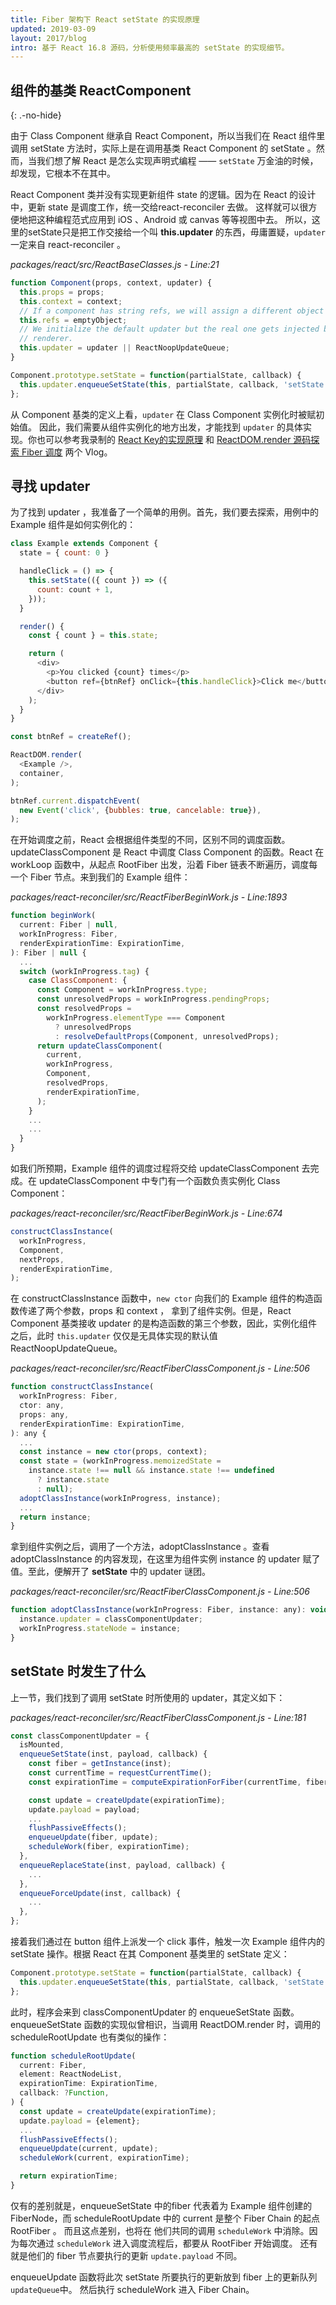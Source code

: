 ```yaml
---
title: Fiber 架构下 React setState 的实现原理
updated: 2019-03-09
layout: 2017/blog
intro: 基于 React 16.8 源码，分析使用频率最高的 setState 的实现细节。
---
```


组件的基类 ReactComponent
---------
{: .-no-hide}

由于 Class Component 继承自 React Component，所以当我们在 React 组件里调用 setState 方法时，实际上是在调用基类 React Component 的 setState 。然而，当我们想了解 React 是怎么实现声明式编程 —— `setState` 万金油的时候，却发现，它根本不在其中。

React Component 类并没有实现更新组件 state 的逻辑。因为在 React 的设计中，更新 state 是调度工作，统一交给react-reconciler 去做。
这样就可以很方便地把这种编程范式应用到 iOS 、Android 或 canvas 等等视图中去。
所以，这里的setState只是把工作交接给一个叫 **this.updater** 的东西，毋庸置疑，`updater` 一定来自 react-reconciler 。

*packages/react/src/ReactBaseClasses.js - Line:21*

```js
function Component(props, context, updater) {
  this.props = props;
  this.context = context;
  // If a component has string refs, we will assign a different object later.
  this.refs = emptyObject;
  // We initialize the default updater but the real one gets injected by the
  // renderer.
  this.updater = updater || ReactNoopUpdateQueue;
}

Component.prototype.setState = function(partialState, callback) {
  this.updater.enqueueSetState(this, partialState, callback, 'setState');
};
```

从 Component 基类的定义上看，`updater` 在 Class Component 实例化时被赋初始值。
因此，我们需要从组件实例化的地方出发，才能找到 `updater` 的具体实现。你也可以参考我录制的 
[React Key的实现原理](https://www.bilibili.com/video/av48472416) 和 [ReactDOM.render 源码探索 Fiber 调度](https://www.bilibili.com/video/av47452571) 两个 Vlog。


## 寻找 updater

为了找到 updater ，我准备了一个简单的用例。首先，我们要去探索，用例中的 Example 组件是如何实例化的：

```js
class Example extends Component {
  state = { count: 0 }

  handleClick = () => {
    this.setState(({ count }) => ({
      count: count + 1,
    }));
  }

  render() {
    const { count } = this.state;

    return (
      <div>
        <p>You clicked {count} times</p>
        <button ref={btnRef} onClick={this.handleClick}>Click me</button>
      </div>
    );
  }
}

const btnRef = createRef();

ReactDOM.render(
  <Example />,
  container,
);

btnRef.current.dispatchEvent(
  new Event('click', {bubbles: true, cancelable: true}),
);
```

在开始调度之前，React 会根据组件类型的不同，区别不同的调度函数。updateClassComponent 是 React 中调度 Class Component 的函数。React 在 workLoop 函数中，从起点 RootFiber 出发，沿着 Fiber 链表不断遍历，调度每一个 Fiber 节点。来到我们的 Example 组件：

*packages/react-reconciler/src/ReactFiberBeginWork.js - Line:1893*

```js
function beginWork(
  current: Fiber | null,
  workInProgress: Fiber,
  renderExpirationTime: ExpirationTime,
): Fiber | null {
  ...
  switch (workInProgress.tag) {
    case ClassComponent: {
      const Component = workInProgress.type;
      const unresolvedProps = workInProgress.pendingProps;
      const resolvedProps =
        workInProgress.elementType === Component
          ? unresolvedProps
          : resolveDefaultProps(Component, unresolvedProps);
      return updateClassComponent(
        current,
        workInProgress,
        Component,
        resolvedProps,
        renderExpirationTime,
      );
    }
    ...
    ...
  }
}
```

如我们所预期，Example 组件的调度过程将交给 updateClassComponent 去完成。在 updateClassComponent 中专门有一个函数负责实例化 Class Component：

*packages/react-reconciler/src/ReactFiberBeginWork.js - Line:674*

```js
constructClassInstance(
  workInProgress,
  Component,
  nextProps,
  renderExpirationTime,
);
```

在 constructClassInstance 函数中，`new ctor` 向我们的 Example 组件的构造函数传递了两个参数，props 和 context ，
拿到了组件实例。但是，React Component 基类接收 updater 的是构造函数的第三个参数，因此，实例化组件之后，此时 `this.updater` 仅仅是无具体实现的默认值 ReactNoopUpdateQueue。

*packages/react-reconciler/src/ReactFiberClassComponent.js - Line:506*

```js
function constructClassInstance(
  workInProgress: Fiber,
  ctor: any,
  props: any,
  renderExpirationTime: ExpirationTime,
): any {
  ...
  const instance = new ctor(props, context);
  const state = (workInProgress.memoizedState =
    instance.state !== null && instance.state !== undefined
      ? instance.state
      : null);
  adoptClassInstance(workInProgress, instance);
  ...
  return instance;
}
```

拿到组件实例之后，调用了一个方法，adoptClassInstance 。查看 adoptClassInstance 的内容发现，在这里为组件实例  instance 的 updater 赋了值。至此，便解开了 **setState** 中的 updater 谜团。

*packages/react-reconciler/src/ReactFiberClassComponent.js - Line:506*

```js
function adoptClassInstance(workInProgress: Fiber, instance: any): void {
  instance.updater = classComponentUpdater;
  workInProgress.stateNode = instance;
}
```

## setState 时发生了什么

上一节，我们找到了调用 setState 时所使用的 updater，其定义如下：

*packages/react-reconciler/src/ReactFiberClassComponent.js - Line:181*

```js
const classComponentUpdater = {
  isMounted,
  enqueueSetState(inst, payload, callback) {
    const fiber = getInstance(inst);
    const currentTime = requestCurrentTime();
    const expirationTime = computeExpirationForFiber(currentTime, fiber);

    const update = createUpdate(expirationTime);
    update.payload = payload;
    ...
    flushPassiveEffects();
    enqueueUpdate(fiber, update);
    scheduleWork(fiber, expirationTime);
  },
  enqueueReplaceState(inst, payload, callback) {
    ...
  },
  enqueueForceUpdate(inst, callback) {
    ...
  },
};
```

接着我们通过在 button 组件上派发一个 click 事件，触发一次 Example 组件内的 setState 操作。根据 React 在其 Component 基类里的 setState 定义：

```js
Component.prototype.setState = function(partialState, callback) {
  this.updater.enqueueSetState(this, partialState, callback, 'setState');
};
```

此时，程序会来到 classComponentUpdater 的 enqueueSetState 函数。enqueueSetState 函数的实现似曾相识，当调用 ReactDOM.render 时，调用的 scheduleRootUpdate 也有类似的操作：

```js
function scheduleRootUpdate(
  current: Fiber,
  element: ReactNodeList,
  expirationTime: ExpirationTime,
  callback: ?Function,
) {
  const update = createUpdate(expirationTime);
  update.payload = {element};
  ...
  flushPassiveEffects();
  enqueueUpdate(current, update);
  scheduleWork(current, expirationTime);

  return expirationTime;
}
```

仅有的差别就是，enqueueSetState 中的fiber 代表着为 Example 组件创建的 FiberNode，而 scheduleRootUpdate 中的 current 是整个 Fiber Chain 的起点 RootFiber 。
而且这点差别，也将在 他们共同的调用 `scheduleWork` 中消除。因为每次通过 `scheduleWork` 进入调度流程后，都要从  RootFiber 开始调度。
还有就是他们的 fiber 节点要执行的更新 `update.payload` 不同。

enqueueUpdate 函数将此次 setState 所要执行的更新放到 fiber 上的更新队列 `updateQueue`中。
然后执行 scheduleWork 进入 Fiber Chain。
